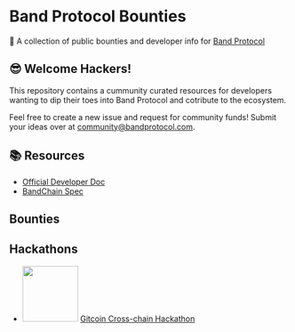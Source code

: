 # Band Protocol Bounties
🎁 A collection of public bounties and developer info for [Band Protocol](https://bandprotocol.com)

## 😎 Welcome Hackers!

This repository contains a cummunity curated resources for developers wanting to dip their toes into Band Protocol and cotribute to the ecosystem.

Feel free to create a new issue and request for community funds! Submit your ideas over at [community@bandprotocol.com](mailto:community@bandprotocol.com).

## 📚 Resources

- [Official Developer Doc](https://docs.bandchain.org)
- [BandChain Spec](https://github.com/bandprotocol/bandchain/tree/master/spec)


## Bounties

## Hackathons

- <img src="https://c.gitcoin.co/gitcoin-cch-foreground-uncompressed.png" width="100" /> [Gitcoin Cross-chain Hackathon](https://gitcoin.co/hackathon/cross-chain)

